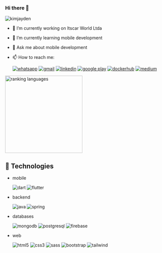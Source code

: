 ### Hi there 👋 

<p align="left"> <img src="https://komarev.com/ghpvc/?username=jonatascaetano&label=Profile%20views&color=0e75b6&style=flat" alt="kimjayden" /> </p>


<!--
**jonatascaetano/jonatascaetano** is a ✨ _special_ ✨ repository because its `README.md` (this file) appears on your GitHub profile.

Here are some ideas to get you started:
-->

- 🔭 I’m currently working on Itscar World Ltda
- 🌱 I’m currently learning mobile development
- 💬 Ask me about mobile development
- 📫 How to reach me:

  




  <div style="display: inline_block">
  <a href = "https://api.whatsapp.com/send?phone=5514991648334&text=Ol%C3%A1%2C%20Jonatas" target="_blank"> <img  alt="whatsapp"  src="https://img.shields.io/badge/WhatsApp-25D366?style=for-the-badge&logo=whatsapp&logoColor=white" target="_blank"></a> 
  <a href = "mailto:jonatas.calves@gmail.com"> <img  alt="gmail"  src="https://img.shields.io/badge/Gmail-D14836?style=for-the-badge&logo=gmail&logoColor=white" target="_blank"></a>
  <a href="https://www.linkedin.com/in/jonatascaetano/" target="_blank"> <img  alt="linkedin"  src="https://img.shields.io/badge/-LinkedIn-%230077B5?style=for-the-badge&logo=linkedin&logoColor=white" target="_blank"></a>
  <a href ="https://play.google.com/store/apps/developer?id=jonatas" target="_blank"> <img  alt="google play"  src="https://img.shields.io/badge/Google_Play-414141?style=for-the-badge&logo=google-play&logoColor=white" target="_blank"></a>
  <a href ="https://hub.docker.com/u/jonatascaetano" target="_blank"> <img  alt="dockerhub"  src="https://img.shields.io/badge/docker-%230db7ed.svg?style=for-the-badge&logo=docker&logoColor=white" target="_blank"></a>
  <a href ="https://medium.com/@jonatas.calves" target="_blank"> <img  alt="medium"  src="https://img.shields.io/badge/Medium-12100E?style=for-the-badge&logo=medium&logoColor=white" target="_blank"></a>

</div> 

<img alt="ranking languages" height="250px" src="https://github-readme-stats.vercel.app/api/top-langs/?username=jonatascaetano&locale=en&hide=markifile"/>

## 🚀 Technologies

- mobile
  
  <img alt="dart" src="https://img.shields.io/badge/Dart-0175C2?style=for-the-badge&logo=dart&logoColor=white" /> 
  <img alt="flutter" src="https://img.shields.io/badge/Flutter-02569B?style=for-the-badge&logo=flutter&logoColor=white" />

- backend
  
  <img alt="java" src="https://img.shields.io/badge/Java-ED8B00?style=for-the-badge&logo=java&logoColor=white" /> 
  <img alt="spring" src="https://img.shields.io/badge/Spring-6DB33F?style=for-the-badge&logo=spring&logoColor=white" />

- databases
  
   <img alt="mongodb" src="https://img.shields.io/badge/MongoDB-4EA94B?style=for-the-badge&logo=mongodb&logoColor=white" />
   <img alt="postgresql" src="https://img.shields.io/badge/PostgreSQL-316192?style=for-the-badge&logo=postgresql&logoColor=white" />
   <img alt="firebase" src="https://img.shields.io/badge/Firebase-FFCA28?style=for-the-badge&logo=firebase&logoColor=white" />

- web

  <img alt="html5" src="https://img.shields.io/badge/HTML-239120?style=for-the-badge&logo=html5&logoColor=white" /> 
  <img alt="css3" src="https://img.shields.io/badge/CSS-239120?&style=for-the-badge&logo=css3&logoColor=white" /> 
  <img alt="sass" src="https://img.shields.io/badge/Sass-CC6699?style=for-the-badge&logo=sass&logoColor=white" /> 
  <img alt="bootstrap" src="https://img.shields.io/badge/Bootstrap-563D7C?style=for-the-badge&logo=bootstrap&logoColor=white" />
  <img alt="tailwind" src="https://img.shields.io/badge/Tailwind_CSS-38B2AC?style=for-the-badge&logo=tailwind-css&logoColor=white" />
 

 

